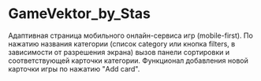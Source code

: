 # GameVektor_by_Stas
Адаптивная страница мобильного онлайн-сервиса игр (mobile-first). По нажатию названия категории (список category или кнопка filters, в зависимости от разрешения экрана) вызов панели сортировки и соответствующей карточки категории. Функционал добавления новой карточки игры по нажатию "Add card".
